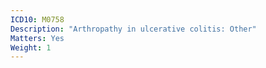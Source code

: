 ```yaml
---
ICD10: M0758
Description: "Arthropathy in ulcerative colitis: Other"
Matters: Yes
Weight: 1
---
```

